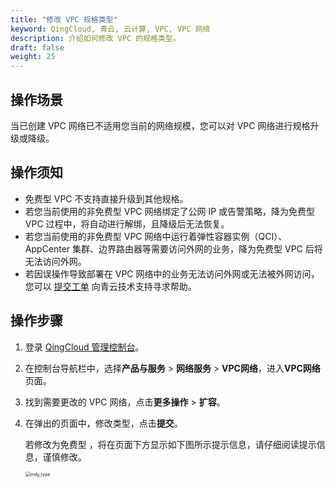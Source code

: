 ```yaml
---
title: "修改 VPC 规格类型"
keyword: QingCloud, 青云, 云计算, VPC, VPC 网络
description: 介绍如何修改 VPC 的规格类型。
draft: false
weight: 25
---
```


## 操作场景

当已创建 VPC 网络已不适用您当前的网络规模，您可以对 VPC 网络进行规格升级或降级。

## 操作须知

- 免费型 VPC 不支持直接升级到其他规格。
- 若您当前使用的非免费型 VPC 网络绑定了公网 IP 或告警策略，降为免费型 VPC 过程中，将自动进行解绑，且降级后无法恢复。
- 若您当前使用的非免费型 VPC 网络中运行着弹性容器实例（QCI）、AppCenter 集群、边界路由器等需要访问外网的业务，降为免费型 VPC 后将无法访问外网。
- 若因误操作导致部署在 VPC 网络中的业务无法访问外网或无法被外网访问，您可以 [提交工单](https://console.qingcloud.com/tickets/) 向青云技术支持寻求帮助。

## 操作步骤

1. 登录 [QingCloud 管理控制台](https://console.qingcloud.com/login)。

2. 在控制台导航栏中，选择**产品与服务** > **网络服务** > **VPC网络**，进入**VPC网络**页面。

3. 找到需要更改的 VPC 网络，点击**更多操作** > **扩容**。

4. 在弹出的页面中，修改类型，点击**提交**。

   若修改为免费型 ，将在页面下方显示如下图所示提示信息，请仔细阅读提示信息，谨慎修改。

   <img src="/network/vpc/_images/501025_mdy_type.png" alt="mdy_type" style="zoom:50%;" />

   

   

   

